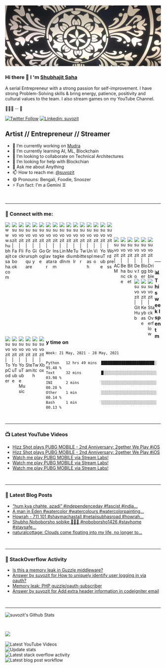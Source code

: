 ![](https://github.com/suvozit/suvozit/raw/master/IMG_2690.JPG)

### Hi there 👋 I 'm [Shubhajit Saha][website]

A serial Entrepreneur with a strong passion for self-improvement. I have strong Problem-Solving skills & bring energy, patience, positivity and cultural values to the team. I also stream games on my YouTube Channel.

🙇🏼‍♂️ ⸱⸱⸱ 🤖

[![Twitter Follow](https://img.shields.io/twitter/follow/suvozit?label=Follow)](https://twitter.com/suvozit)
[![Linkedin: suvozit](https://img.shields.io/badge/-Connect-blue?style=flat-square&logo=Linkedin&logoColor=white&link=https://www.linkedin.com/in/suvozit/)](https://www.linkedin.com/in/suvozit/)

## Artist // Entrepreneur // Streamer

- 🔭 I’m currently working on [Mudra](https://www.mudra.club)
- 🌱 I’m currently learning AI, ML, Blockchain
- 👯 I’m looking to collaborate on Technical Architectures
- 🤔 I’m looking for help with Blockchian
- 💬 Ask me about Anything
- 📫 How to reach me: [@suvozit][twitter]
- 😄 Pronouns: Bengali, Foodie, Snoozer
- ⚡ Fun fact: I'm a Gemini ♊️

<br />

---

### 🦉 Connect with me:

[<img align="left" alt="www.shubhajitsaha.com" width="22px" src="https://simpleicons.org/icons/rss.svg" />][website]

[<img align="left" alt="suvozit | Facebook" width="22px" src="https://simpleicons.org/icons/facebook.svg" />][facebook]
[<img align="left" alt="suvozit | Flickr" width="22px" src="https://simpleicons.org/icons/flickr.svg" />][flickr]
[<img align="left" alt="suvozit | Foursquare" width="22px" src="https://simpleicons.org/icons/foursquare.svg" />][foursquare]
<!-- https://github.com/simple-icons/simple-icons/issues/3414 -->
[<img align="left" alt="suvozit | Giphy" width="22px" src="https://simpleicons.org/icons/giphy.svg" />][giphy]
[<img align="left" alt="suvozit | Google" width="22px" src="https://simpleicons.org/icons/google.svg" />][google]
[<img align="left" alt="suvozit | Gravatar" width="22px" src="https://simpleicons.org/icons/gravatar.svg" />][gravatar]
[<img align="left" alt="suvozit | Instagram" width="22px" src="https://simpleicons.org/icons/instagram.svg" />][instagram]
[<img align="left" alt="suvozit | LinkedIn" width="22px" src="https://simpleicons.org/icons/linkedin.svg" />][linkedin]
[<img align="left" alt="suvozit | Medium" width="22px" src="https://simpleicons.org/icons/medium.svg" />][medium]
[<img align="left" alt="suvozit | Tumblr" width="22px" src="https://simpleicons.org/icons/tumblr.svg" />][tumblr]
[<img align="left" alt="suvozit | Twitter" width="22px" src="https://simpleicons.org/icons/twitter.svg" />][twitter]
[<img align="left" alt="suvozit | Unsplash" width="22px" src="https://simpleicons.org/icons/unsplash.svg" />][unsplash]
[<img align="left" alt="suvozit | Vimeo" width="22px" src="https://simpleicons.org/icons/vimeo.svg" />][vimeo]
[<img align="left" alt="suvozit | YouTube" width="22px" src="https://simpleicons.org/icons/vine.svg" />][vine]
[<img align="left" alt="suvozit | Wordpress" width="22px" src="https://simpleicons.org/icons/wordpress.svg" />][wordpress]

<br />
<br />

[<img align="left" alt="suvozit | ACM" width="22px" src="https://simpleicons.org/icons/acm.svg" />][acm]
[<img align="left" alt="suvozit | Behance" width="22px" src="https://simpleicons.org/icons/behance.svg" />][behance]
[<img align="left" alt="suvozit | Bitbucket" width="22px" src="https://simpleicons.org/icons/bitbucket.svg" />][bitbucket]
[<img align="left" alt="suvozit | Dev.to" width="22px" src="https://simpleicons.org/icons/dev-dot-to.svg" />][dev-dot-to]
[<img align="left" alt="suvozit | Blogger" width="22px" src="https://simpleicons.org/icons/blogger.svg" />][blogger]
[<img align="left" alt="suvozit | Dribbble" width="22px" src="https://simpleicons.org/icons/dribbble.svg" />][dribbble]
[<img align="left" alt="suvozit | GitHub" width="22px" src="https://simpleicons.org/icons/github.svg" />][github]
[<img align="left" alt="suvozit | Keybase" width="22px" src="https://simpleicons.org/icons/keybase.svg" />][keybase]
[<img align="left" alt="suvozit | StackOverflow" width="22px" src="https://simpleicons.org/icons/stackoverflow.svg" />][stackoverflow]
[<img align="left" alt="suvozit | TopCoder" width="22px" src="https://simpleicons.org/icons/topcoder.svg" />][topcoder]

<br />
<br />

[<img align="left" alt="suvozit | YouTube" width="22px" src="https://simpleicons.org/icons/youtube.svg" />][youtube]
[<img align="left" alt="suvozit | YouTube Music" width="22px" src="https://simpleicons.org/icons/youtubemusic.svg" />][youtubemusic]
[<img align="left" alt="suvozit | Steam" width="22px" src="https://simpleicons.org/icons/steam.svg" />][steam]
[<img align="left" alt="suvozit | Twitch" width="22px" src="https://simpleicons.org/icons/twitch.svg" />][twitch]
[<img align="left" alt="suvozit | Xbox" width="22px" src="https://simpleicons.org/icons/xbox.svg" />][xbox]

<br />

---

### 📊 This week I spent my time on
<!--START_SECTION:waka-->
```text
Week: 21 May, 2021 - 28 May, 2021

Python   12 hrs 49 mins  ████████████████████████░   95.48 % 
Text     32 mins         █░░░░░░░░░░░░░░░░░░░░░░░░   03.98 % 
INI      2 mins          ░░░░░░░░░░░░░░░░░░░░░░░░░   00.28 % 
Other    1 min           ░░░░░░░░░░░░░░░░░░░░░░░░░   00.14 % 
Bash     1 min           ░░░░░░░░░░░░░░░░░░░░░░░░░   00.13 % 
```
<!--END_SECTION:waka-->

<br />

---

### 📺 Latest YouTube Videos
<!-- YOUTUBE:START -->
- [Hizz Shot plays PUBG MOBILE - 2nd Anniversary: 2gether We Play #iOS](https://www.youtube.com/watch?v=_BEy5_7lNOo)
- [Hizz Shot plays PUBG MOBILE - 2nd Anniversary: 2gether We Play #iOS](https://www.youtube.com/watch?v=9H_lx4TuCfc)
- [Watch me play PUBG MOBILE via Stream Labs!](https://www.youtube.com/watch?v=Jz__lNgcSXQ)
- [Watch me play PUBG MOBILE via Stream Labs!](https://www.youtube.com/watch?v=JpN-qZdNSF8)
- [Watch me play PUBG MOBILE via Stream Labs!](https://www.youtube.com/watch?v=9CT1SyBuaHo)
<!-- YOUTUBE:END -->

<br />

---

### 📕 Latest Blog Posts
<!-- BLOG-POST-LIST:START -->
- [“hum kya chahte, azadi” #independenceday #fascist #india...](https://suvozit.tumblr.com/post/626502731168890880)
- [A man in Eden #watercolor #watercolours #watercolorpainting...](https://suvozit.tumblr.com/post/626153014035693568)
- [Howrah - 711 101 #shaymachastall #netajisubhasroad #howrah...](https://suvozit.tumblr.com/post/622349250048688128)
- [Shubho Noboborsho sobike 🥳😷🦠 #noboborsho1426 #stayhome #staysafe...](https://suvozit.tumblr.com/post/615373228046778368)
- [naturalcottage:
Clouds come floating into my life, no longer to...](https://suvozit.tumblr.com/post/615157085565550592)
<!-- BLOG-POST-LIST:END -->

<br />

---

### 🙈 StackOverflow Activity
<!-- STACKOVERFLOW:START -->
- [Is this a memory leak in Guzzle middleware?](https://stackoverflow.com/questions/33155886/is-this-a-memory-leak-in-guzzle-middleware)
- [Answer by suvozit for How to uniquely identify user logging in via oauth?](https://stackoverflow.com/questions/21145560/how-to-uniquely-identify-user-logging-in-via-oauth/33026038#33026038)
- [Memory leak: PHP guzzle/oauth-subscriber](https://stackoverflow.com/questions/33025963/memory-leak-php-guzzle-oauth-subscriber)
- [Answer by suvozit for Add extra header information in codeigniter email](https://stackoverflow.com/questions/9062192/add-extra-header-information-in-codeigniter-email/30558524#30558524)
<!-- STACKOVERFLOW:END -->

<br />

---

![suvozit's Github Stats](https://github-readme-stats.vercel.app/api?username=suvozit&show_icons=true&hide_border=true&show_icons=true&theme=great-gatsby)

<br />

[![](https://www.xboxgamertag.com/gamercard/bitsits/newnxe/card.png)][xbox]

![Latest YouTube Videos](https://github.com/suvozit/suvozit/workflows/Latest%20YouTube%20Videos/badge.svg)  
![Update stats](https://github.com/suvozit/suvozit/workflows/Update%20stats/badge.svg)  
![Latest stack overflow activity](https://github.com/suvozit/suvozit/workflows/Latest%20stack%20overflow%20activity/badge.svg)  
![Latest blog post workflow](https://github.com/suvozit/suvozit/workflows/Latest%20blog%20post%20workflow/badge.svg)

[website]: https://www.shubhajitsaha.com
[behance]: https://www.behance.net/suvozit
[blogger]: https://suvozit.blogspot.com
[dribbble]: https://dribbble.com/suvozit
[facebook]: https://www.facebook.com/suvozit
[foursquare]: https://foursquare.com/suvozit
[flickr]: https://www.flickr.com/photos/suvozit
[giphy]: https://giphy.com/channel/suvozit
[instagram]: https://instagram.com/suvozit
[linkedin]: https://linkedin.com/in/suvozit
[medium]: https://medium.com/@suvozit
[tumblr]: https://suvozit.tumblr.com
[twitter]: https://twitter.com/suvozit
[unsplash]: https://unsplash.com/@suvozit
[vimeo]: https://vimeo.com/suvozit
[wordpress]: https://suvozit.wordpress.com

[acm]: https://dl.acm.org/profile/87959207857
[bitbucket]: https://bitbucket.org/suvozit
[dev-dot-to]: http://dev.to/suvozit
[github]: https://github.com/suvozit
[spoj]: https://www.spoj.com/users/my_zit
[keybase]: https://keybase.io/suvozit
[stackoverflow]: https://stackoverflow.com/users/3466389/suvozit
[topcoder]: https://www.topcoder.com/members/bitsits

[youtube]: https://youtube.com/suvozit
[youtubemusic]: https://music.youtube.com/channel/UCok9vHtB8qv7HIvEZuArGLA
[mixer]: https://mixer.com/suvozit
[omlet]: https://omlet.gg/stream/suvozit
[steam]: https://steamcommunity.com/id/suvozit
[twitch]: https://www.twitch.tv/suvozit
[xbox]: http://live.xbox.com/Profile?Gamertag=bitsits

[google]: https://plus.google.com/+ShubhajitSaha
[gravatar]: https://en.gravatar.com/suvozit
[orkut]: https://www.orkut.com/Main#Profile.aspx?uid=3196709660811256557
[picasa]: http://picasaweb.google.com/bitsits
[vine]: https://vine.co/suvozit

<!--
    Acknowledgement:
        https://youtu.be/ECuqb5Tv9qI
        https://github.com/codeSTACKr/codeSTACKr
        https://github.com/gautamkrishnar/blog-post-workflow
        https://github.com/khaosdoctor
        https://github.com/anuraghazra/github-readme-stats
        https://github.com/athul/waka-readme
-->
